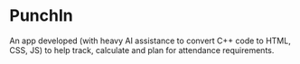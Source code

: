 # PunchIn
An app developed (with heavy AI assistance to convert C++ code to HTML, CSS, JS) to help track, calculate and plan for attendance requirements.
